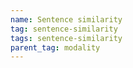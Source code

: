 ```yaml
---
name: Sentence similarity
tag: sentence-similarity
tags: sentence-similarity
parent_tag: modality
---
```


